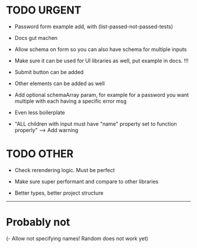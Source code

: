 # TODO URGENT

- Password form example add, with (list-passed-not-passed-tests)

- Docs gut machen

- Allow schema on form so you can also have schema for multiple inputs

- Make sure it can be used for UI libraries as well, put example in docs. !!!

- Submit button can be added

- Other elements can be added as well

- Add optional schemaArray param, for example for a password you want multiple with each having a specific error msg

- Even less boilerplate

- "ALL children with input must have "name" property set to function properly" --> Add warning

# TODO OTHER

- Check rerendering logic. Must be perfect

- Make sure super performant and compare to other libraries

- Better types, better project structure

---

# Probably not

(- Allow not specifying names! Random does not work yet)